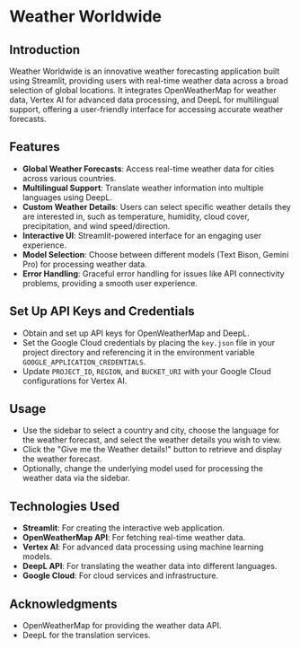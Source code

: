 # Weather Worldwide

## Introduction
Weather Worldwide is an innovative weather forecasting application built using Streamlit, providing users with real-time weather data across a broad selection of global locations. It integrates OpenWeatherMap for weather data, Vertex AI for advanced data processing, and DeepL for multilingual support, offering a user-friendly interface for accessing accurate weather forecasts.

## Features
- **Global Weather Forecasts**: Access real-time weather data for cities across various countries.
- **Multilingual Support**: Translate weather information into multiple languages using DeepL.
- **Custom Weather Details**: Users can select specific weather details they are interested in, such as temperature, humidity, cloud cover, precipitation, and wind speed/direction.
- **Interactive UI**: Streamlit-powered interface for an engaging user experience.
- **Model Selection**: Choose between different models (Text Bison, Gemini Pro) for processing weather data.
- **Error Handling**: Graceful error handling for issues like API connectivity problems, providing a smooth user experience.


## Set Up API Keys and Credentials
- Obtain and set up API keys for OpenWeatherMap and DeepL.
- Set the Google Cloud credentials by placing the `key.json` file in your project directory and referencing it in the environment variable `GOOGLE_APPLICATION_CREDENTIALS`.
- Update `PROJECT_ID`, `REGION`, and `BUCKET_URI` with your Google Cloud configurations for Vertex AI.


## Usage
- Use the sidebar to select a country and city, choose the language for the weather forecast, and select the weather details you wish to view.
- Click the "Give me the Weather details!" button to retrieve and display the weather forecast.
- Optionally, change the underlying model used for processing the weather data via the sidebar.

## Technologies Used
- **Streamlit**: For creating the interactive web application.
- **OpenWeatherMap API**: For fetching real-time weather data.
- **Vertex AI**: For advanced data processing using machine learning models.
- **DeepL API**: For translating the weather data into different languages.
- **Google Cloud**: For cloud services and infrastructure.

## Acknowledgments
- OpenWeatherMap for providing the weather data API.
- DeepL for the translation services.


